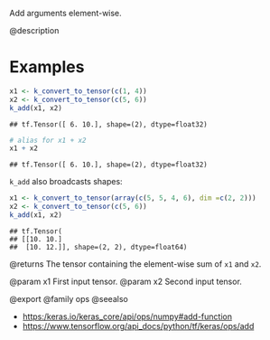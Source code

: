 Add arguments element-wise.

@description

# Examples

```r
x1 <- k_convert_to_tensor(c(1, 4))
x2 <- k_convert_to_tensor(c(5, 6))
k_add(x1, x2)
```

```
## tf.Tensor([ 6. 10.], shape=(2), dtype=float32)
```

```r
# alias for x1 + x2
x1 + x2
```

```
## tf.Tensor([ 6. 10.], shape=(2), dtype=float32)
```

`k_add` also broadcasts shapes:

```r
x1 <- k_convert_to_tensor(array(c(5, 5, 4, 6), dim =c(2, 2)))
x2 <- k_convert_to_tensor(c(5, 6))
k_add(x1, x2)
```

```
## tf.Tensor(
## [[10. 10.]
##  [10. 12.]], shape=(2, 2), dtype=float64)
```

@returns
The tensor containing the element-wise sum of `x1` and `x2`.

@param x1 First input tensor.
@param x2 Second input tensor.

@export
@family ops
@seealso
+ <https:/keras.io/keras_core/api/ops/numpy#add-function>
+ <https://www.tensorflow.org/api_docs/python/tf/keras/ops/add>
